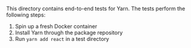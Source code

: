 This directory contains end-to-end tests for Yarn. The tests perform the following steps:

1. Spin up a fresh Docker container
2. Install Yarn through the package repository
3. Run `yarn add react` in a test directory

